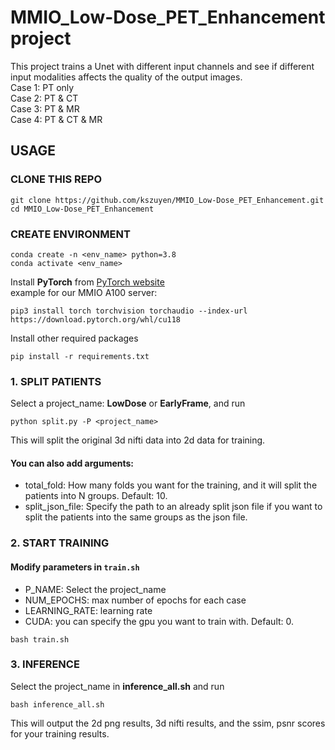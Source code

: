 # MMIO_Low-Dose_PET_Enhancement project

This project trains a Unet with different input channels and see if different input modalities affects the quality of the output images.  
Case 1: PT only  
Case 2: PT & CT  
Case 3: PT & MR  
Case 4: PT & CT & MR  

## USAGE

### CLONE THIS REPO
```
git clone https://github.com/kszuyen/MMIO_Low-Dose_PET_Enhancement.git
cd MMIO_Low-Dose_PET_Enhancement
```

### CREATE ENVIRONMENT
```
conda create -n <env_name> python=3.8
conda activate <env_name>
```
Install **PyTorch** from [PyTorch website](https://pytorch.org/get-started/locally/)    
example for our MMIO A100 server:
```
pip3 install torch torchvision torchaudio --index-url https://download.pytorch.org/whl/cu118
```
Install other required packages
```
pip install -r requirements.txt
```

### 1. SPLIT PATIENTS

Select a project_name: **LowDose** or **EarlyFrame**, and run
```
python split.py -P <project_name>
```
This will split the original 3d nifti data into 2d data for training.
#### You can also add arguments:
- total_fold: How many folds you want for the training, and it will split the patients into N groups. Default: 10.
- split_json_file: Specify the path to an already split json file if you want to split the patients into the same groups as the json file.

### 2. START TRAINING

#### Modify parameters in `train.sh`
- P_NAME: Select the project_name
- NUM_EPOCHS: max number of epochs for each case
- LEARNING_RATE: learning rate
- CUDA: you can specify the gpu you want to train with. Default: 0.
```
bash train.sh
```

### 3. INFERENCE
Select the project_name in **inference_all.sh** and run
```
bash inference_all.sh
```
This will output the 2d png results, 3d nifti results, and the ssim, psnr scores for your training results.

